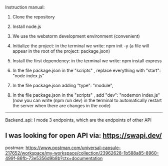 Instruction manual:
1. Clone the repository

2. Install node.js

3. We use the webstorm development environment (convenient)

4. Initialize the project:
in the terminal we write: npm init -y 
(a file will appear in the root of the project: package.json)

5. Install the first dependency:
in the terminal we write: npm install express

6. In the file package.json in the "scripts" , replace everything with "start": "node index.js"

7. In the file package.json adding "type": "module",

8. In the file package.json in the "scripts" , add "dev": "nodemon index.js"
(now you can write (npm run dev) in the terminal to automatically restart the server when there are changes in the code)

------------------------------------------------------------------------------------------------------------------------------------------------------------------------------------------------------------------------------------------------------------------------------------------------------------------
Backend_api:
I mode 3 endpoints, which are the endpoints of other API

I was looking for open API via: 
https://swapi.dev/
------------------------------------------------------------------------------------------------------------------------------------------------------------------------------------------------------------------------------------------------------------------------------------------------------------------

postman:
https://www.postman.com/universal-capsule-217652/workspace/my-workspace/collection/23962628-1b588a85-8960-499f-86fb-73e5356d9b8b?ctx=documentation